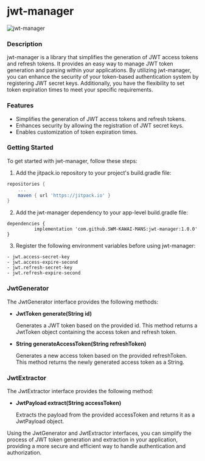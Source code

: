 # jwt-manager

![jwt-manager](https://socialify.git.ci/SWM-KAWAI-MANS/jwt-manager/image?font=KoHo&language=1&name=1&owner=1&pattern=Plus&stargazers=1&theme=Dark)

### Description
jwt-manager is a library that simplifies the generation of JWT access tokens and refresh tokens. It provides an easy way to manage JWT token generation and parsing within your applications. By utilizing jwt-manager, you can enhance the security of your token-based authentication system by registering JWT secret keys. Additionally, you have the flexibility to set token expiration times to meet your specific requirements.

### Features
- Simplifies the generation of JWT access tokens and refresh tokens.
- Enhances security by allowing the registration of JWT secret keys.
- Enables customization of token expiration times.

### Getting Started
To get started with jwt-manager, follow these steps:

1. Add the jitpack.io repository to your project's build.gradle file:
```gradle
repositories {
    ...
    maven { url 'https://jitpack.io' }
}
```

2. Add the jwt-manager dependency to your app-level build.gradle file:
```
dependencies {
	      implementation 'com.github.SWM-KAWAI-MANS:jwt-manager:1.0.0'
}
```

3. Register the following environment variables before using jwt-manager:

```
- jwt.access-secret-key
- jwt.access-expire-second
- jwt.refresh-secret-key
- jwt.refresh-expire-second
```

### JwtGenerator
The JwtGenerator interface provides the following methods:

- **JwtToken generate(String id)**

  Generates a JWT token based on the provided id. This method returns a JwtToken object containing the access token and refresh token.

- **String generateAccessToken(String refreshToken)**

  Generates a new access token based on the provided refreshToken. This method returns the newly generated access token as a String.

### JwtExtractor
The JwtExtractor interface provides the following method:

- **JwtPayload extract(String accessToken)**
  
  Extracts the payload from the provided accessToken and returns it as a JwtPayload object.

Using the JwtGenerator and JwtExtractor interfaces, you can simplify the process of JWT token generation and extraction in your application, providing a more secure and efficient way to handle authentication and authorization.
